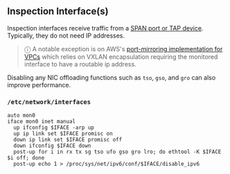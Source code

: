 ## Inspection Interface(s)

Inspection interfaces receive traffic from a [SPAN port or TAP device](/requirements/04_span_vs_tap). Typically, they do not need IP addresses.

> ⓘ A notable exception is on AWS's [port-mirroring implementation for VPCs](https://docs.aws.amazon.com/vpc/latest/mirroring/what-is-traffic-mirroring.html) which relies on VXLAN 
> encapsulation requiring the monitored interface to have a routable ip address.

Disabling any NIC offloading functions such as `tso`, `gso`, and `gro` can also improve performance.

### `/etc/network/interfaces`
```
auto mon0
iface mon0 inet manual
  up ifconfig $IFACE -arp up
  up ip link set $IFACE promisc on
  down ip link set $IFACE promisc off
  down ifconfig $IFACE down
  post-up for i in rx tx sg tso ufo gso gro lro; do ethtool -K $IFACE $i off; done
  post-up echo 1 > /proc/sys/net/ipv6/conf/$IFACE/disable_ipv6
```